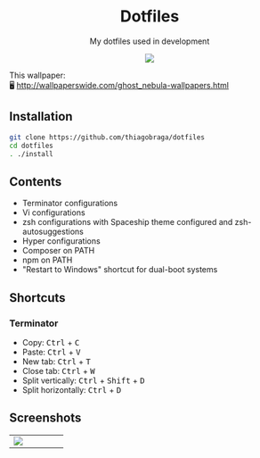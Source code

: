 <h1 align="center">Dotfiles</h1>

<p align="center">My dotfiles used in development</p>

<p align="center">
  <img src="https://i.imgur.com/0K0LqAI.png" />
</p>

This wallpaper:  
🖥️ http://wallpaperswide.com/ghost_nebula-wallpapers.html

## Installation

``` sh
git clone https://github.com/thiagobraga/dotfiles
cd dotfiles
. ./install
```

## Contents

- Terminator configurations
- Vi configurations
- zsh configurations with Spaceship theme configured and zsh-autosuggestions
- Hyper configurations
- Composer on PATH
- npm on PATH
- "Restart to Windows" shortcut for dual-boot systems

## Shortcuts

### Terminator

- Copy: <kbd>Ctrl</kbd> + <kbd>C</kbd>
- Paste: <kbd>Ctrl</kbd> + <kbd>V</kbd>
- New tab: <kbd>Ctrl</kbd> + <kbd>T</kbd>
- Close tab: <kbd>Ctrl</kbd> + <kbd>W</kbd>
- Split vertically: <kbd>Ctrl</kbd> + <kbd>Shift</kbd> + <kbd>D</kbd>
- Split horizontally: <kbd>Ctrl</kbd> + <kbd>D</kbd>

## Screenshots

<table width="100%">
  <tr>
    <td width="33%">
      <a href="https://imgur.com/cYvVT2o" target="_blank" rel="noopener noreferrer">
        <img src="https://i.imgur.com/cYvVT2o.png" />
      </a>
    </td>
    <td width="33%"></td>
    <td width="33%"></td>
  </tr>
</table>
    
